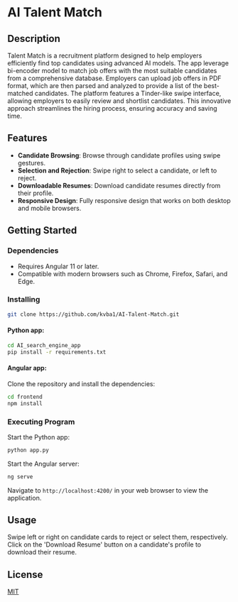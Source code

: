 # AI Talent Match

## Description

Talent Match is a recruitment platform designed to help employers efficiently find top candidates using advanced AI models. The app leverage bi-encoder model to match job offers with the most suitable candidates from a comprehensive database. Employers can upload job offers in PDF format, which are then parsed and analyzed to provide a list of the best-matched candidates. The platform features a Tinder-like swipe interface, allowing employers to easily review and shortlist candidates. This innovative approach streamlines the hiring process, ensuring accuracy and saving time.

## Features

- **Candidate Browsing**: Browse through candidate profiles using swipe gestures.
- **Selection and Rejection**: Swipe right to select a candidate, or left to reject.
- **Downloadable Resumes**: Download candidate resumes directly from their profile.
- **Responsive Design**: Fully responsive design that works on both desktop and mobile browsers.

## Getting Started

### Dependencies

- Requires Angular 11 or later.
- Compatible with modern browsers such as Chrome, Firefox, Safari, and Edge.

### Installing

```bash
git clone https://github.com/kvba1/AI-Talent-Match.git
```

#### Python app:

```bash
cd AI_search_engine_app
pip install -r requirements.txt
```
#### Angular app:

Clone the repository and install the dependencies:

```bash
cd frontend
npm install
```

### Executing Program

Start the Python app:

```bash
python app.py
```

Start the Angular server:

```bash
ng serve
```

Navigate to `http://localhost:4200/` in your web browser to view the application.

## Usage

Swipe left or right on candidate cards to reject or select them, respectively. Click on the 'Download Resume' button on a candidate's profile to download their resume.


## License

[MIT](https://choosealicense.com/licenses/mit/)
